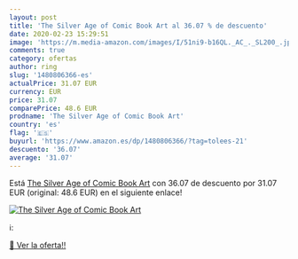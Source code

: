 ```yaml
---
layout: post
title: 'The Silver Age of Comic Book Art al 36.07 % de descuento'
date: 2020-02-23 15:29:51
image: 'https://m.media-amazon.com/images/I/51ni9-b16QL._AC_._SL200_.jpg'
comments: true
category: ofertas
author: ring
slug: '1480806366-es'
actualPrice: 31.07 EUR
currency: EUR
price: 31.07
comparePrice: 48.6 EUR
prodname: 'The Silver Age of Comic Book Art'
country: 'es'
flag: '🇪🇸'
buyurl: 'https://www.amazon.es/dp/1480806366/?tag=tolees-21'
descuento: '36.07'
average: '31.07'
---
```


Está [The Silver Age of Comic Book Art](https://www.amazon.es/dp/1480806366/?tag=tolees-21) con 36.07 de descuento por 31.07 EUR (original: 48.6 EUR) en el siguiente enlace!

[![The Silver Age of Comic Book Art](https://m.media-amazon.com/images/I/51ni9-b16QL._AC_._SL200_.jpg)](https://www.amazon.es/dp/1480806366/?tag=tolees-21)

ℹ️:


[🛒 Ver la oferta!!](https://www.amazon.es/dp/1480806366/?tag=tolees-21)
